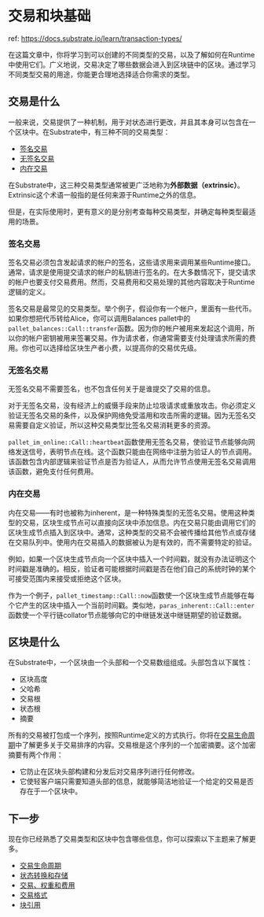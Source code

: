 # 交易和块基础

ref: https://docs.substrate.io/learn/transaction-types/

在这篇文章中，你将学习到可以创建的不同类型的交易，以及了解如何在Runtime中使用它们。广义地说，交易决定了哪些数据会进入到区块链中的区块。通过学习不同类型交易的用途，你能更合理地选择适合你需求的类型。

## 交易是什么

一般来说，交易提供了一种机制，用于对状态进行更改，并且其本身可以包含在一个区块中。在Substrate中，有三种不同的交易类型：

- [签名交易](https://docs.substrate.io/learn/transaction-types/#signed-transactions)
- [无签名交易](https://docs.substrate.io/learn/transaction-types/#unsigned-transactions)
- [内在交易](https://docs.substrate.io/learn/transaction-types/#inherent-transactions)

在Substrate中，这三种交易类型通常被更广泛地称为**外部数据（extrinsic）**。Extrinsic这个术语一般指的是任何来源于Runtime之外的信息。

但是，在实际使用时，更有意义的是分别考查每种交易类型，并确定每种类型最适用的场景。

### 签名交易

签名交易必须包含发起请求的帐户的签名，这些请求用来调用某些Runtime接口。通常，请求是使用提交请求的帐户的私钥进行签名的。在大多数情况下，提交请求的帐户也要支付交易费用。然而，交易费用和交易处理的其他内容取决于Runtime逻辑的定义。

签名交易是最常见的交易类型。举个例子，假设你有一个帐户，里面有一些代币。如果你想把代币转给Alice，你可以调用Balances pallet中的`pallet_balances::Call::transfer`函数。因为你的帐户被用来发起这个调用，所以你的帐户密钥被用来签署交易。作为请求者，你通常需要支付处理请求所需的费用。你也可以选择给区块生产者小费，以提高你的交易优先级。

### 无签名交易

无签名交易不需要签名，也不包含任何关于是谁提交了交易的信息。

对于无签名交易，没有经济上的威慑手段来防止垃圾请求或重放攻击。你必须定义验证无签名交易的条件，以及保护网络免受滥用和攻击所需的逻辑。因为无签名交易需要自定义验证，所以这种交易类型比签名交易消耗更多的资源。

`pallet_im_online::Call::heartbeat`函数使用无签名交易，使验证节点能够向网络发送信号，表明节点在线。这个函数只能由在网络中注册为验证人的节点调用。该函数包含内部逻辑来验证节点是否为验证人，从而允许节点使用无签名交易调用该函数，避免支付任何费用。

### 内在交易

内在交易——有时也被称为inherent，是一种特殊类型的无签名交易。使用这种类型的交易，区块生成节点可以直接向区块中添加信息。内在交易只能由调用它们的区块生成节点插入到区块中。通常，这种类型的交易不会被传播给其他节点或存储在交易队列中。使用内在交易插入的数据被认为是有效的，而不需要特定的验证。

例如，如果一个区块生成节点向一个区块中插入一个时间戳，就没有办法证明这个时间戳是准确的。相反，验证者可能根据时间戳是否在他们自己的系统时钟的某个可接受范围内来接受或拒绝这个区块。

作为一个例子，`pallet_timestamp::Call::now`函数使一个区块生成节点能够在每个它产生的区块中插入一个当前时间戳。类似地，`paras_inherent::Call::enter`函数使一个平行链collator节点能够向它的中继链发送中继链期望的验证数据。

## 区块是什么


在Substrate中，一个区块由一个头部和一个交易数组组成。头部包含以下属性：

- 区块高度
- 父哈希
- 交易根
- 状态根
- 摘要

所有的交易被打包成一个序列，按照Runtime定义的方式执行。你将在[交易生命周期](https://docs.substrate.io/learn/transaction-lifecycle/)中了解更多关于交易排序的内容。交易根是这个序列的一个加密摘要。这个加密摘要有两个作用：

- 它防止在区块头部构建和分发后对交易序列进行任何修改。
- 它使轻客户端只需要知道头部的信息，就能够简洁地验证一个给定的交易是否存在于一个区块中。


## 下一步

现在你已经熟悉了交易类型和区块中包含哪些信息，你可以探索以下主题来了解更多。


- [交易生命周期](https://docs.substrate.io/learn/transaction-lifecycle/)
- [状态转换和存储](https://docs.substrate.io/learn/state-transitions-and-storage/)
- [交易、权重和费用](https://docs.substrate.io/build/tx-weights-fees/)
- [交易格式](https://docs.substrate.io/reference/transaction-format/)
- [块引用](https://paritytech.github.io/substrate/master/sp_runtime/traits/trait.Block.html)


